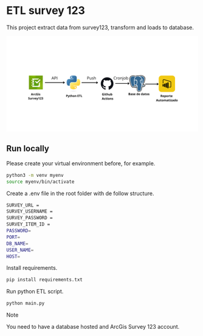 # ETL survey 123
This project extract data from survey123, transform and loads to database.

![etl process](img/etl.png)


## Run locally
Please create your virtual environment before, for example.
```bash
python3 -m venv myenv
source myenv/bin/activate
```
Create a .env file in the root folder with de follow structure.
```bash
SURVEY_URL = 
SURVEY_USERNAME = 
SURVEY_PASSWORD =
SURVEY_ITEM_ID = 
PASSWORD=
PORT=
DB_NAME=
USER_NAME=
HOST=
```

Install requirements.

```bash
pip install requirements.txt
```
Run python ETL script.

```bash
python main.py
```

>[!NOTE]  
>You need to have a database hosted and ArcGis Survey 123 account.
